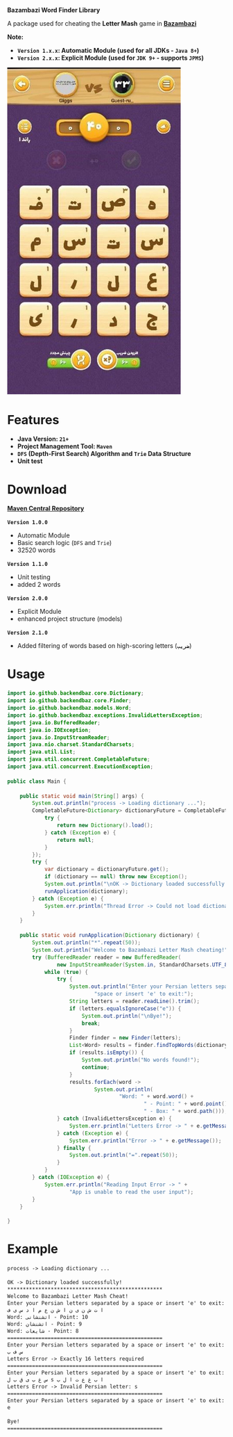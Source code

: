 **Bazambazi Word Finder Library**

A package used for cheating the **Letter Mash** game in **[Bazambazi](https://bazambazi.games)**

**Note:**

- **`Version 1.x.x`: Automatic Module (used for all JDKs - `Java 8+`)**
- **`Version 2.x.x`: Explicit Module (used for `JDK 9+` - supports `JPMS`)**

<img src="src/main/resources/images/help.jpg" alt="HELP" width="400">

# Features

- **Java Version: `21+`**
- **Project Management Tool: `Maven`**
- **`DFS` (Depth-First Search) Algorithm and `Trie` Data Structure**
- **Unit test**

# Download

**[Maven Central Repository](https://central.sonatype.com/artifact/io.github.backendbaz/bazambazi-wordfinder/overview)**

**`Version 1.0.0`**
- Automatic Module
- Basic search logic (`DFS` and `Trie`)
- 32520 words

**`Version 1.1.0`**
- Unit testing
- added 2 words

**`Version 2.0.0`**
- Explicit Module
- enhanced project structure (models)

**`Version 2.1.0`**
- Added filtering of words based on high-scoring letters (**`ضریب`**)

# Usage

```java
import io.github.backendbaz.core.Dictionary;
import io.github.backendbaz.core.Finder;
import io.github.backendbaz.models.Word;
import io.github.backendbaz.exceptions.InvalidLettersException;
import java.io.BufferedReader;
import java.io.IOException;
import java.io.InputStreamReader;
import java.nio.charset.StandardCharsets;
import java.util.List;
import java.util.concurrent.CompletableFuture;
import java.util.concurrent.ExecutionException;

public class Main {

    public static void main(String[] args) {
        System.out.println("process -> Loading dictionary ...");
        CompletableFuture<Dictionary> dictionaryFuture = CompletableFuture.supplyAsync(() -> {
            try {
                return new Dictionary().load();
            } catch (Exception e) {
                return null;
            }
        });
        try {
            var dictionary = dictionaryFuture.get();
            if (dictionary == null) throw new Exception();
            System.out.println("\nOK -> Dictionary loaded successfully!");
            runApplication(dictionary);
        } catch (Exception e) {
            System.err.println("Thread Error -> Could not load dictionary!");
        }
    }

    public static void runApplication(Dictionary dictionary) {
        System.out.println("*".repeat(50));
        System.out.println("Welcome to Bazambazi Letter Mash cheating!");
        try (BufferedReader reader = new BufferedReader(
                new InputStreamReader(System.in, StandardCharsets.UTF_8))) {
            while (true) {
                try {
                    System.out.println("Enter your Persian letters separated by a " +
                            "space or insert 'e' to exit:");
                    String letters = reader.readLine().trim();
                    if (letters.equalsIgnoreCase("e")) {
                        System.out.println("\nBye!");
                        break;
                    }
                    Finder finder = new Finder(letters);
                    List<Word> results = finder.findTopWords(dictionary, 3);
                    if (results.isEmpty()) {
                        System.out.println("No words found!");
                        continue;
                    }
                    results.forEach(word ->
                            System.out.println(
                                    "Word: " + word.word() +
                                            " - Point: " + word.point() +
                                            " - Box: " + word.path()));
                } catch (InvalidLettersException e) {
                    System.err.println("Letters Error -> " + e.getMessage());
                } catch (Exception e) {
                    System.err.println("Error -> " + e.getMessage());
                } finally {
                    System.out.println("=".repeat(50));
                }
            }
        } catch (IOException e) {
            System.err.println("Reading Input Error -> " +
                    "App is unable to read the user input");
        }
    }

}
```

# Example

```text
process -> Loading dictionary ...

OK -> Dictionary loaded successfully!
**************************************************
Welcome to Bazambazi Letter Mash Cheat!
Enter your Persian letters separated by a space or insert 'e' to exit:
ا ت ش ن ی ن ا ش ن ع م ا د س ی ف
Word: اتشنشانی - Point: 10
Word: اتشنشان - Point: 9
Word: شایعات - Point: 8
==================================================
Enter your Persian letters separated by a space or insert 'e' to exit:
س ف ب
Letters Error -> Exactly 16 letters required
==================================================
Enter your Persian letters separated by a space or insert 'e' to exit:
س غ ب ی ق ب ل s ا ب غ ع ت ا ل ب
Letters Error -> Invalid Persian letter: s
==================================================
Enter your Persian letters separated by a space or insert 'e' to exit:
e

Bye!
==================================================
```
